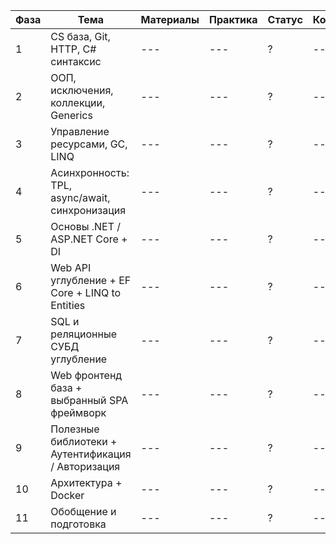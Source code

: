 | Фаза | Тема | Материалы | Практика | Статус | Комментарии |
|---|---|---|---|---|---|
| 1 | CS база, Git, HTTP, C# синтаксис | --- | ---| ? |--- |
| 2 | ООП, исключения, коллекции, Generics |--- |--- | ? | --- |
| 3 | Управление ресурсами, GC, LINQ |--- |--- | ? | --- |
| 4 | Асинхронность: TPL, async/await, синхронизация |--- |--- | ? | --- |
| 5 | Основы .NET / ASP.NET Core + DI |--- |--- | ? | --- |
| 6 | Web API углубление + EF Core + LINQ to Entities |--- |--- | ? | --- |
| 7 | SQL и реляционные СУБД углубление |--- |--- | ? | --- |
| 8 | Web фронтенд база + выбранный SPA фреймворк |--- |--- | ? | --- |
| 9 | Полезные библиотеки + Аутентификация / Авторизация |--- |--- | ? | --- |
| 10 | Архитектура + Docker |--- |--- | ? | --- |
| 11 |Обобщение и подготовка |--- |--- | ? | --- |
